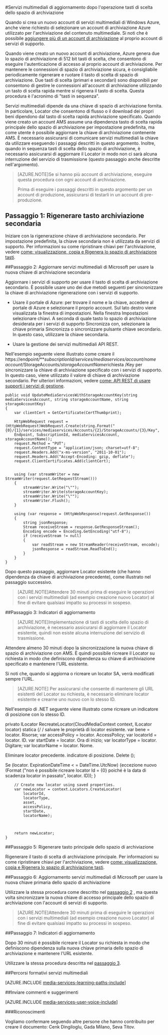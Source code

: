 <properties 
    pageTitle="Aggiornare i servizi di supporto dopo l'operazione tasti di scelta dello spazio di archiviazione | Microsoft Azure" 
    description="In questo articolo per ottenere istruzioni su come aggiornare servizi multimediali di dopo l'operazione tasti di scelta dello spazio di archiviazione." 
    services="media-services" 
    documentationCenter="" 
    authors="Juliako"
    manager="erikre" 
    editor=""/>

<tags 
    ms.service="media-services" 
    ms.workload="media" 
    ms.tgt_pltfrm="na" 
    ms.devlang="na" 
    ms.topic="article" 
    ms.date="09/26/2016" 
    ms.author="milangada;cenkdin;juliako"/>

#<a name="update-media-services-after-rolling-storage-access-keys"></a>Servizi multimediali di aggiornamento dopo l'operazione tasti di scelta dello spazio di archiviazione

Quando si crea un nuovo account di servizi multimediali di Windows Azure, anche viene richiesto di selezionare un account di archiviazione Azure utilizzato per l'archiviazione del contenuto multimediale. Si noti che è possibile [aggiungere più di un account di archiviazione](meda-services-managing-multiple-storage-accounts.md) al proprio account di servizi di supporto.

Quando viene creato un nuovo account di archiviazione, Azure genera due lo spazio di archiviazione di 512 bit tasti di scelta, che consentono di eseguire l'autenticazione di accesso al proprio account di archiviazione. Per mantenere le connessioni di spazio di archiviazione sicura, è consigliabile periodicamente rigenerare e ruotare il tasto di scelta di spazio di archiviazione. Due tasti di scelta (primari e secondari) sono disponibili per consentono di gestire le connessioni all'account di archiviazione utilizzando un tasto di scelta rapida mentre si rigenera il tasto di scelta. Questa procedura è l'acronimo di "tasti in sequenza".

Servizi multimediali dipende da una chiave di spazio di archiviazione fornita. In particolare, Locator che consentono di flusso o il download dei propri beni dipendono dal tasto di scelta rapida archiviazione specificato. Quando viene creato un account AMS assume una dipendenza tasto di scelta rapida principale dello spazio di archiviazione per impostazione predefinita, ma come utente è possibile aggiornare la chiave di archiviazione contenente AMS. È necessario assicurarsi di comunicare servizi multimediali la chiave da utilizzare eseguendo i passaggi descritti in questo argomento. Inoltre, quando in sequenza tasti di scelta dello spazio di archiviazione, è necessario assicurarsi di aggiornare il Locator in modo non ci sarà alcuna interruzione del servizio di trasmissione (questo passaggio anche descritte nell'argomento).

>[AZURE.NOTE]Se si hanno più account di archiviazione, eseguire questa procedura con ogni account di archiviazione.
>
>Prima di eseguire i passaggi descritti in questo argomento per un account di produzione, assicurarsi di testarli in un account di pre-produzione.


## <a name="step-1-regenerate-secondary-storage-access-key"></a>Passaggio 1: Rigenerare tasto archiviazione secondaria

Iniziare con la rigenerazione chiave di archiviazione secondario. Per impostazione predefinita, la chiave secondaria non è utilizzata da servizi di supporto.  Per informazioni su come ripristinare chiavi per l'archiviazione, vedere [come: visualizzazione, copia e Rigenera lo spazio di archiviazione tasti](../storage-create-storage-account.md#view-copy-and-regenerate-storage-access-keys).
  
##<a id="step2"></a>Passaggio 2: Aggiornare servizi multimediali di Microsoft per usare la nuova chiave di archiviazione secondaria

Aggiornare i servizi di supporto per usare il tasto di scelta di archiviazione secondario. È possibile usare uno dei due metodi seguenti per sincronizzare la chiave di archiviazione rigenerazione con i servizi di supporto.

- Usare il portale di Azure: per trovare il nome e la chiave, accedere al portale di Azure e selezionare il proprio account. Sul lato destro viene visualizzata la finestra di impostazioni. Nella finestra Impostazioni selezionare chiavi. A seconda di quale tasto lo spazio di archiviazione desiderata per i servizi di supporto Sincronizza con, selezionare la chiave primaria Sincronizza o sincronizzare pulsante chiave secondario. In questo caso, utilizzare la chiave secondaria.

- Usare la gestione dei servizi multimediali API REST.

Nell'esempio seguente viene illustrato come creare il https://endpoint/***subscriptionId/services/mediaservices/account/nome account*/StorageAccounts/*storageAccountName*richiesta /Key per sincronizzare la chiave di archiviazione specificato con i servizi di supporto. In questo caso, viene utilizzato il valore di chiave di archiviazione secondario. Per ulteriori informazioni, vedere [come: API REST di usare supporti i servizi di gestione](http://msdn.microsoft.com/library/azure/dn167656.aspx).
    
    public void UpdateMediaServicesWithStorageAccountKey(string mediaServicesAccount, string storageAccountName, string storageAccountKey)
    {
        var clientCert = GetCertificate(CertThumbprint);
        
        HttpWebRequest request = (HttpWebRequest)WebRequest.Create(string.Format("{0}/{1}/services/mediaservices/Accounts/{2}/StorageAccounts/{3}/Key",
        Endpoint, SubscriptionId, mediaServicesAccount, storageAccountName));
        request.Method = "PUT";
        request.ContentType = "application/json; charset=utf-8";
        request.Headers.Add("x-ms-version", "2011-10-01");
        request.Headers.Add("Accept-Encoding: gzip, deflate");
        request.ClientCertificates.Add(clientCert);
        
        
        using (var streamWriter = new StreamWriter(request.GetRequestStream()))
        {
            streamWriter.Write("\"");
            streamWriter.Write(storageAccountKey);
            streamWriter.Write("\"");
            streamWriter.Flush();
        }
        
        using (var response = (HttpWebResponse)request.GetResponse())
        {
            string jsonResponse;
            Stream receiveStream = response.GetResponseStream();
            Encoding encode = Encoding.GetEncoding("utf-8");
            if (receiveStream != null)
            {
                var readStream = new StreamReader(receiveStream, encode);
                jsonResponse = readStream.ReadToEnd();
            }
        }
    }

Dopo questo passaggio, aggiornare Locator esistente (che hanno dipendenza da chiave di archiviazione precedente), come illustrato nel passaggio successivo.

>[AZURE.NOTE]Attendere 30 minuti prima di eseguire le operazioni con i servizi multimediali (ad esempio creazione nuovo Locator) al fine di evitare qualsiasi impatto su processi in sospeso.

##<a name="step-3-update-locators"></a>Passaggio 3: Indicatori di aggiornamento

>[AZURE.NOTE]Implementazione di tasti di scelta dello spazio di archiviazione, è necessario assicurarsi di aggiornare il Locator esistente, quindi non esiste alcuna interruzione del servizio di trasmissione.

Attendere almeno 30 minuti dopo la sincronizzazione la nuova chiave di spazio di archiviazione con AMS. È quindi possibile ricreare il Locator su richiesta in modo che definiscono dipendenza su chiave di archiviazione specificato e mantenere l'URL esistente.

Si noti che, quando si aggiorna o ricreare un locator SA, verrà modificati sempre l'URL.

>[AZURE.NOTE] Per assicurarsi che consente di mantenere gli URL esistenti del Locator su richiesta, è necessario eliminare locator esistente e crearne uno nuovo con lo stesso ID.

Nell'esempio di .NET seguente viene illustrato come ricreare un indicatore di posizione con lo stesso ID.

privato ILocator RecreateLocator(CloudMediaContext context, ILocator locator) statica {/ / salvare le proprietà di locator esistente.
var bene = locator. Risorse; var accessPolicy = locator. AccessPolicy; var locatorId = locator. ID. var startDate = locator. Ora di inizio; var locatorType = locator. Digitare; var locatorName = locator. Nome.

Eliminare locator precedente.
indicatore di posizione. Delete ();

Se (locator. ExpirationDateTime < = DateTime.UtcNow) {eccezione nuovo (Format ("non è possibile ricreare locator Id = {0} poiché è la data di scadenza locator in passato", locator. ID)); }
    
        // Create new locator using saved properties.
        var newLocator = context.Locators.CreateLocator(
            locatorId,
            locatorType,
            asset,
            accessPolicy,
            startDate,
            locatorName);
    
    
    
        return newLocator;
    }


##<a name="step-5-regenerate--primary-storage-access-key"></a>Passaggio 5: Rigenerare tasto principale dello spazio di archiviazione

Rigenerare il tasto di scelta di archiviazione principale. Per informazioni su come ripristinare chiavi per l'archiviazione, vedere [come: visualizzazione, copia e Rigenera lo spazio di archiviazione tasti](../storage-create-storage-account.md#view-copy-and-regenerate-storage-access-keys).

##<a name="step-6-update-media-services-to-use-the-new-primary-storage-key"></a>Passaggio 6: Aggiornamento servizi multimediali di Microsoft per usare la nuova chiave primaria dello spazio di archiviazione
    
Utilizzare la stessa procedura come descritto nel [passaggio 2](media-services-roll-storage-access-keys.md#step2) , ma questa volta sincronizzare la nuova chiave di accesso principale dello spazio di archiviazione con l'account di servizi di supporto.

>[AZURE.NOTE]Attendere 30 minuti prima di eseguire le operazioni con i servizi multimediali (ad esempio creazione nuovo Locator) al fine di evitare qualsiasi impatto su processi in sospeso.

##<a name="step-7-update-locators"></a>Passaggio 7: Indicatori di aggiornamento  

Dopo 30 minuti è possibile ricreare il Locator su richiesta in modo che definiscono dipendenza sulla nuova chiave primaria dello spazio di archiviazione e mantenere l'URL esistente.

Utilizzare la stessa procedura descritta nel [passaggio 3](media-services-roll-storage-access-keys.md#step-3-update-locators).


##<a name="media-services-learning-paths"></a>Percorsi formativi servizi multimediali

[AZURE.INCLUDE [media-services-learning-paths-include](../../includes/media-services-learning-paths-include.md)]

##<a name="provide-feedback"></a>Inviare commenti e suggerimenti

[AZURE.INCLUDE [media-services-user-voice-include](../../includes/media-services-user-voice-include.md)]



###<a name="acknowledgments"></a>Riconoscimenti 

Vogliamo confermare seguendo altre persone che hanno contribuito per creare il documento: Cenk Dingiloglu, Gada Milano, Seva Titov.
